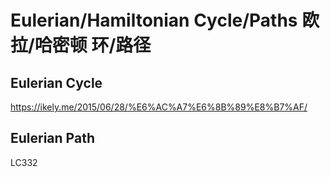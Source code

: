 # Eulerian/Hamiltonian Cycle/Paths 欧拉/哈密顿 环/路径


## Eulerian Cycle
https://ikely.me/2015/06/28/%E6%AC%A7%E6%8B%89%E8%B7%AF/

## Eulerian Path
LC332